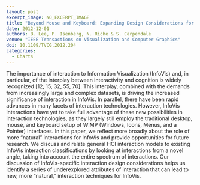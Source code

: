 ```yaml
---
layout: post
excerpt_image: NO_EXCERPT_IMAGE
title: "Beyond Mouse and Keyboard: Expanding Design Considerations for Information Visualization Interactions"
date: 2012-12-01
authors: B. Lee, P. Isenberg, N. Riche & S. Carpendale
venue: "IEEE Transactions on Visualization and Computer Graphics"
doi: 10.1109/TVCG.2012.204
categories:
  - Charts
---
```

The importance of interaction to Information Visualization (InfoVis) and, in particular, of the interplay between interactivity and cognition is widely recognized [12, 15, 32, 55, 70]. This interplay, combined with the demands from increasingly large and complex datasets, is driving the increased significance of interaction in InfoVis. In parallel, there have been rapid advances in many facets of interaction technologies. However, InfoVis interactions have yet to take full advantage of these new possibilities in interaction technologies, as they largely still employ the traditional desktop, mouse, and keyboard setup of WIMP (Windows, Icons, Menus, and a Pointer) interfaces. In this paper, we reflect more broadly about the role of more “natural” interactions for InfoVis and provide opportunities for future research. We discuss and relate general HCI interaction models to existing InfoVis interaction classifications by looking at interactions from a novel angle, taking into account the entire spectrum of interactions. Our discussion of InfoVis-specific interaction design considerations helps us identify a series of underexplored attributes of interaction that can lead to new, more “natural,” interaction techniques for InfoVis.
